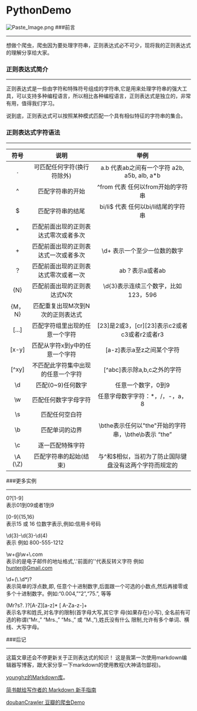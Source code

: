 # PythonDemo
![Paste_Image.png](http://upload-images.jianshu.io/upload_images/1951131-226f85876b0e2151.png?imageMogr2/auto-orient/strip%7CimageView2/2/w/1240)
###前言
***
想做个爬虫，爬虫因为要处理字符串，正则表达式必不可少，现将我的正则表达式的理解分享给大家。

### 正则表达式简介
----
正则表达式是一些由字符和特殊符号组成的字符串,它是用来处理字符串的强大工具，可以支持多种编程语言，所以相比各种编程语言，正则表达式是独立的，非常有用，值得我们学习。

说到底，正则表达式可以按照某种模式匹配一个具有相似特征的字符串的集合。

### 正则表达式字符语法
***

符号       |          说明   |          举例  
:-------:|:---------:|:---------:|
 .             |可匹配任何字符(换行符除外)   |a.b   代表ab之间有一个字符 a2b, a5b, alb, a*b
^|匹配字符串的开始|^from   代表 任何以from开始的字符串
$|匹配字符串的结尾|bi/li$   代表 任何以bi/li结尾的字符串
*|匹配前面出现的正则表达式零次或者多次|
+|匹配前面出现的正则表达式一次或者多次|\d+ 表示一个至少一位数的数字
？|匹配前面出现的正则表达式零次或者一次|ab？表示a或者ab
{N}|匹配前面出现的正则表达式N次|\d{3}表示连续三个数字，比如123，596
{M，N}|匹配重复出现M次到N次的正则表达式|
[...]|匹配字符组里出现的任意一个字符|[23]是2或3，[cr][23]表示c2或者c3或者r2或者r3
[x-y]|匹配从字符x到y中的任意一个字符|[a-z]表示a至z之间某个字符
[^xy]|不匹配此字符集中出现的任意一个字符|[^abc]表示除a,b,c之外的字符
\d|匹配(0~9)任何数字|任意一个数字，0到9
\w|匹配任何数字字母字符|任意字母数字字符：*，/，-，a，8
\s|匹配任何空白符|
\b|匹配单词的边界|\bthe表示任何以"the"开始的字符串，\bthe\b表示 “the”
\c|逐一匹配特殊字符|
\A (\Z)|匹配字符串的起始(结束)|与^和$相似，当初为了防止国际键盘没有这两个字符而规定的


###更多实例
***
0?[1-9]                         
表示01到09或者1到9

[0-9]{15,16}             
表示15 或 16 位数字表示,例如:信用卡号码

\d{3}-\d{3}-\d(4)     
表示 例如 800-555-1212

\w+@\w+\\.com     
表示的是电子邮件的地址格式,'.'前面的'\'代表反转义字符 例如 hunter@Gmail.com

\d+(\\.\d\*)?               
表示简单的浮点数,即, 任意个十进制数字,后面跟一个可选的小数点,然后再接零或多个十进制数字。例如:“0.004,”“2”,“75.”, 等等

(Mr?s?\. )?[A-Z][a-z]* [ A-Za-z-]+  
表示名字和姓氏,对名字的限制(首字母大写,其它字 母(如果存在)小写), 全名前有可选的称谓(“Mr.,” “Mrs.,” “Ms.,” 或 “M.,”),姓氏没有什么 限制,允许有多个单词、横线、大写字母。

###后记
***
这篇文章还会不停更新关于正则表达式的知识！
这是我第一次使用markdown编辑器写博客，跟大家分享一下markdown的使用教程(大神请勿鄙视)。

[younghz的Markdown库](https://github.com/younghz/Markdown)。

[简书献给写作者的 Markdown 新手指南](http://www.jianshu.com/p/q81RER)

[doubanCrawler 豆瓣的爬虫Demo](https://github.com/Hunter-HYB/PythonDemo/tree/master/doubanCrawler)
